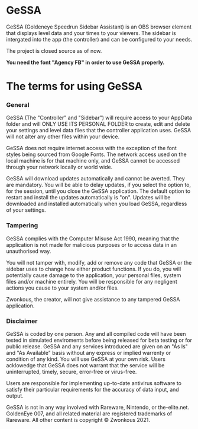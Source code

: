 # GeSSA
GeSSA (Goldeneye Speedrun Sidebar Assistant) is an OBS browser element that displays level data and your times to your viewers. The sidebar is intergated into the app (the controller) and can be configured to your needs.

The project is closed source as of now.

**You need the font "Agency FB" in order to use GeSSA properly.**

# The terms for using GeSSA
### General
GeSSA (The "Controller" and "Sidebar") will require access to your AppData folder and will ONLY USE ITS PERSONAL FOLDER to create, edit and delete your settings and level data files that the controller application uses. GeSSA will not alter any other files within your device.

GeSSA does not require internet access with the exception of the font styles being sourced from Google Fonts. The network access used on the local machine is for that machine only, and GeSSA cannot be accessed through your network locally or world wide.

GeSSA will download updates automatically and cannot be averted. They are mandatory. You will be able to delay updates, if you select the option to, for the session, until you close the GeSSA application. The default option to restart and install the updates automatically is "on". Updates will be downloaded and installed automatically when you load GeSSA, regardless of your settings.

### Tampering
GeSSA complies with the Computer Misuse Act 1990, meaning that the application is not made for malicious purposes or to access data in an unauthorised way.

You will not tamper with, modify, add or remove any code that GeSSA or the sidebar uses to change how either product functions. If you do, you will potentially cause damage to the application, your personal files, system files and/or machine entirely. You will be responsible for any negligent actions you cause to your system and/or files.

Zwonkous, the creator, will not give assistance to any tampered GeSSA application.

### Disclaimer
GeSSA is coded by one person. Any and all compiled code will have been tested in simulated enviroments before being released for beta testing or for public release. GeSSA and any services introduced are given on an "As Is" and "As Available" basis without any express or implied warrenty or condition of any kind. You will use GeSSA at your own risk. Users acklowedge that GeSSA does not warrant that the service will be uninterrupted, timely, secure, error-free or virus-free.

Users are responsible for implementing up-to-date antivirus software to satisfy their particular requirements for the accuracy of data input, and output.

GeSSA is not in any way involved with Rareware, Nintendo, or the-elite.net. GoldenEye 007, and all related material are registered trademarks of Rareware. All other content is copyright © Zwonkous 2021.
